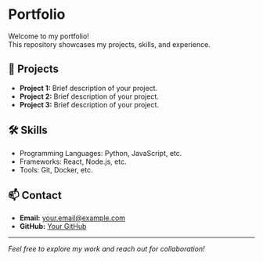 # Portfolio

Welcome to my portfolio!  
This repository showcases my projects, skills, and experience.

## 🚀 Projects

- **Project 1:** Brief description of your project.
- **Project 2:** Brief description of your project.
- **Project 3:** Brief description of your project.

## 🛠️ Skills

- Programming Languages: Python, JavaScript, etc.
- Frameworks: React, Node.js, etc.
- Tools: Git, Docker, etc.

## 📫 Contact

- **Email:** your.email@example.com
- **GitHub:** [Your GitHub](https://github.com/shivanand91)

---

*Feel free to explore my work and reach out for collaboration!*